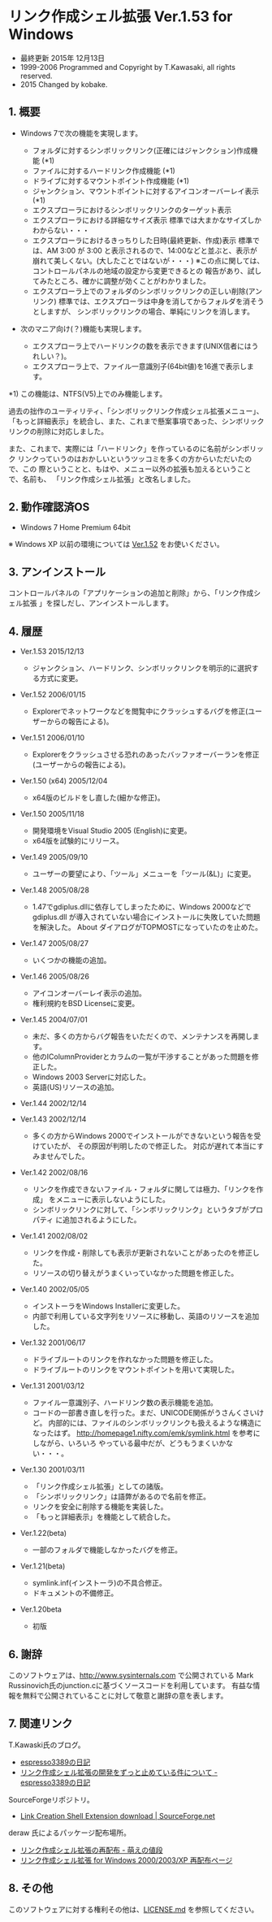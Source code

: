 # リンク作成シェル拡張 Ver.1.53 for Windows
- 最終更新 2015年 12月13日
- 1999-2006 Programmed and Copyright by T.Kawasaki, all rights reserved.
- 2015 Changed by kobake.

## 1. 概要
- Windows 7で次の機能を実現します。
    - フォルダに対するシンボリックリンク(正確にはジャンクション)作成機能 (*1)
    - ファイルに対するハードリンク作成機能 (*1)
    - ドライブに対するマウントポイント作成機能 (*1)
    - ジャンクション、マウントポイントに対するアイコンオーバーレイ表示 (*1)
    - エクスプローラにおけるシンボリックリンクのターゲット表示
    - エクスプローラにおける詳細なサイズ表示
      標準では大まかなサイズしかわからない・・・
    - エクスプローラにおけるきっちりした日時(最終更新、作成)表示
      標準では、AM 3:00 が 3:00 と表示されるので、14:00などと並ぶと、表示が
      崩れて美しくない。(大したことではないが・・・)
      ※この点に関しては、コントロールパネルの地域の設定から変更できるとの
        報告があり、試してみたところ、確かに調整が効くことがわかりました。
    - エクスプローラ上でのフォルダのシンボリックリンクの正しい削除(アンリンク)
      標準では、エクスプローラは中身を消してからフォルダを消そうとしますが、
      シンボリックリンクの場合、単純にリンクを消します。

- 次のマニア向け(？)機能も実現します。
    - エクスプローラ上でハードリンクの数を表示できます(UNIX信者にはうれしい？)。
    - エクスプローラ上で、ファイル一意識別子(64bit値)を16進で表示します。

*1) この機能は、NTFS(V5)上でのみ機能します。

過去の拙作のユーティリティ、「シンボリックリンク作成シェル拡張メニュー」、
「もっと詳細表示」を統合し、また、これまで懸案事項であった、シンボリック
リンクの削除に対応しました。

また、これまで、実際には「ハードリンク」を作っているのに名前がシンボリック
リンクっていうのはおかしいというツッコミを多くの方からいただいたので、この
際ということと、もはや、メニュー以外の拡張も加えるということで、名前も、
「リンク作成シェル拡張」と改名しました。

## 2. 動作確認済OS
- Windows 7 Home Premium 64bit

※ Windows XP 以前の環境については [Ver.1.52](https://github.com/kobake/lnhdr/tree/master/bin/v1.52) をお使いください。

## 3. アンインストール
コントロールパネルの「アプリケーションの追加と削除」から、「リンク作成シェル拡張 」を探しだし、アンインストールします。

## 4. 履歴
- Ver.1.53 2015/12/13
    - ジャンクション、ハードリンク、シンボリックリンクを明示的に選択する方式に変更。

- Ver.1.52 2006/01/15
    - Explorerでネットワークなどを閲覧中にクラッシュするバグを修正(ユーザーからの報告による)。

- Ver.1.51 2006/01/10
    - Explorerをクラッシュさせる恐れのあったバッファオーバーランを修正(ユーザーからの報告による)。

- Ver.1.50 (x64) 2005/12/04
    - x64版のビルドをし直した(細かな修正)。

- Ver.1.50  2005/11/18
    - 開発環境をVisual Studio 2005 (English)に変更。
    - x64版を試験的にリリース。

- Ver.1.49  2005/09/10
    - ユーザーの要望により、「ツール」メニューを「ツール(&L)」に変更。

- Ver.1.48  2005/08/28
    - 1.47でgdiplus.dllに依存してしまったために、Windows 2000などでgdiplus.dll
      が導入されていない場合にインストールに失敗していた問題を解決した。
      About ダイアログがTOPMOSTになっていたのを止めた。

- Ver.1.47  2005/08/27
    - いくつかの機能の追加。

- Ver.1.46  2005/08/26
    - アイコンオーバーレイ表示の追加。
    - 権利規約をBSD Licenseに変更。

- Ver.1.45  2004/07/01
    - 未だ、多くの方からバグ報告をいただくので、メンテナンスを再開します。
    - 他のIColumnProviderとカラムの一覧が干渉することがあった問題を修正した。
    - Windows 2003 Serverに対応した。
    - 英語(US)リソースの追加。

- Ver.1.44  2002/12/14

- Ver.1.43  2002/12/14
    - 多くの方からWindows 2000でインストールができないという報告を受けていたが、
      その原因が判明したので修正した。
      対応が遅れて本当にすみませんでした。

- Ver.1.42  2002/08/16
    - リンクを作成できないファイル・フォルダに関しては極力、「リンクを作成」
      をメニューに表示しないようにした。
    - シンボリックリンクに対して、「シンボリックリンク」というタブがプロパティ
      に追加されるようにした。

- Ver.1.41  2002/08/02
    - リンクを作成・削除しても表示が更新されないことがあったのを修正した。
    - リソースの切り替えがうまくいっていなかった問題を修正した。

- Ver.1.40  2002/05/05
    - インストーラをWindows Installerに変更した。
    - 内部で利用している文字列をリソースに移動し、英語のリソースを追加した。

- Ver.1.32  2001/06/17
    - ドライブルートのリンクを作れなかった問題を修正した。
    - ドライブルートのリンクをマウントポイントを用いて実現した。

- Ver.1.31  2001/03/12
    - ファイル一意識別子、ハードリンク数の表示機能を追加。
    - コードの一部書き直しを行った。まだ、UNICODE関係がうさんくさいけど。
      内部的には、ファイルのシンボリックリンクも扱えるような構造になったはず。
      http://homepage1.nifty.com/emk/symlink.html を参考にしながら、いろいろ
      やっている最中だが、どうもうまくいかない・・・。

- Ver.1.30  2001/03/11
    - 「リンク作成シェル拡張」としての諸版。
    - 「シンボリックリンク」は語弊があるので名前を修正。
    - リンクを安全に削除する機能を実装した。
    - 「もっと詳細表示」を機能として統合した。

- Ver.1.22(beta)
    - 一部のフォルダで機能しなかったバグを修正。

- Ver.1.21(beta)
    - symlink.inf(インストーラ)の不具合修正。
    - ドキュメントの不備修正。

- Ver.1.20beta
    - 初版

## 6. 謝辞
このソフトウェアは、http://www.sysinternals.com で公開されている
Mark Russinovich氏のjunction.cに基づくソースコードを利用しています。
有益な情報を無料で公開されていることに対して敬意と謝辞の意を表します。

## 7. 関連リンク
T.Kawaski氏のブログ。
- [espresso3389の日記](http://espresso3389.hatenablog.com/)
- [リンク作成シェル拡張の開発をずっと止めている件について - espresso3389の日記](http://espresso3389.hatenablog.com/entry/20070809/1186667454)

SourceForgeリポジトリ。
- [Link Creation Shell Extension download | SourceForge.net](http://sourceforge.net/projects/lnhdr/)

deraw 氏によるパッケージ配布場所。
- [リンク作成シェル拡張の再配布 - 萌えの値段](http://d.hatena.ne.jp/deraw/20070603/1180817684)
- [リンク作成シェル拡張 for Windows 2000/2003/XP 再配布ページ](http://www4.point.ne.jp/~numa/lnhdr/)

## 8. その他
このソフトウェアに対する権利その他は、[LICENSE.md](https://github.com/kobake/lnhdr/blob/master/LICENSE.md) を参照してください。

